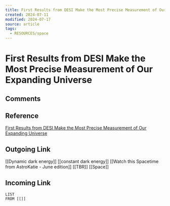 ```yaml
---
title: First Results from DESI Make the Most Precise Measurement of Our Expanding Universe
created: 2024-07-11
modified: 2024-07-17
source: article
tags:
  - RESOURCES/space
---
```

# First Results from DESI Make the Most Precise Measurement of Our Expanding Universe
## Comments

## Reference
[First Results from DESI Make the Most Precise Measurement of Our Expanding Universe](https://newscenter.lbl.gov/2024/04/04/desi-first-results-make-most-precise-measurement-of-expanding-universe/)
## Outgoing Link
[[Dynamic dark energy]]
[[constant dark energy]]
[[Watch this Spacetime from AstroKatie - June edition]]
[[TBR]]
[[Space]]
## Incoming Link
```dataview
LIST
FROM [[]]
```
